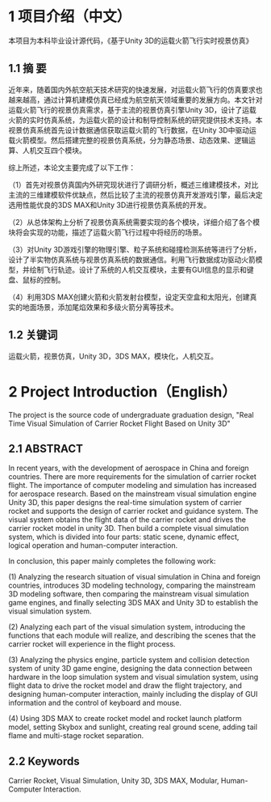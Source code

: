 # 1 项目介绍（中文）
本项目为本科毕业设计源代码，《基于Unity 3D的运载火箭飞行实时视景仿真》
## 1.1 摘    要
近年来，随着国内外航空航天技术研究的快速发展，对运载火箭飞行的仿真要求也越来越高，通过计算机建模仿真已经成为航空航天领域重要的发展方向。本文针对运载火箭飞行的视景仿真需求，基于主流的视景仿真引擎Unity 3D，设计了运载火箭的实时仿真系统，为运载火箭的设计和制导控制系统的研究提供技术支持。本视景仿真系统首先设计数据通信获取运载火箭的飞行数据，在Unity 3D中驱动运载火箭模型。然后搭建完整的视景仿真系统，分为静态场景、动态效果、逻辑运算、人机交互四个模块。

综上所述，本论文主要完成了以下工作：

（1）首先对视景仿真国内外研究现状进行了调研分析，概述三维建模技术，对比主流的三维建模软件优缺点，然后比较了主流的视景仿真开发游戏引擎，最后决定选用性能优良的3DS MAX和Unity 3D进行视景仿真系统的开发。

（2）从总体架构上分析了视景仿真系统需要实现的各个模块，详细介绍了各个模块将会实现的功能，描述了运载火箭飞行过程中将经历的场景。

（3）对Unity 3D游戏引擎的物理引擎、粒子系统和碰撞检测系统等进行了分析，设计了半实物仿真系统与视景仿真系统的数据通信。利用飞行数据成功驱动火箭模型，并绘制飞行轨迹。设计了系统的人机交互模块，主要有GUI信息的显示和键盘、鼠标的控制。

（4）利用3DS MAX创建火箭和火箭发射台模型，设定天空盒和太阳光，创建真实的地面场景，添加尾焰效果和多级火箭分离等技术。

## 1.2 关键词
运载火箭，视景仿真，Unity 3D，3DS MAX，模块化，人机交互。



# 2 Project Introduction（English）
The project is the source code of undergraduate graduation design, "Real Time Visual Simulation of Carrier Rocket Flight Based on Unity 3D"
## 2.1 ABSTRACT
In recent years, with the development of aerospace in China and foreign countries. There are more requirements for the simulation of carrier rocket flight. The importance of computer modeling and simulation has increased for aerospace research. Based on the mainstream visual simulation engine Unity 3D, this paper designs the real-time simulation system of carrier rocket and supports the design of carrier rocket and guidance system. The visual system obtains the flight data of the carrier rocket and drives the carrier rocket model in unity 3D. Then build a complete visual simulation system, which is divided into four parts: static scene, dynamic effect, logical operation and human-computer interaction.

In conclusion, this paper mainly completes the following work:

(1) Analyzing the research situation of visual simulation in China and foreign countries, introduces 3D modeling technology, comparing the mainstream 3D modeling software, then comparing the mainstream visual simulation game engines, and finally selecting 3DS MAX and Unity 3D to establish the visual simulation system.

(2) Analyzing each part of the visual simulation system, introducing the functions that each module will realize, and describing the scenes that the carrier rocket will experience in the flight process.

(3) Analyzing the physics engine, particle system and collision detection system of unity 3D game engine, designing the data connection between hardware in the loop simulation system and visual simulation system, using flight data to drive the rocket model and draw the flight trajectory, and designing human-computer interaction, mainly including the display of GUI information and the control of keyboard and mouse.

(4) Using 3DS MAX to create rocket model and rocket launch platform model, setting Skybox and sunlight, creating real ground scene, adding tail flame and multi-stage rocket separation.
## 2.2 Keywords
Carrier Rocket, Visual Simulation, Unity 3D, 3DS MAX, Modular, Human-Computer Interaction.